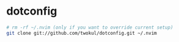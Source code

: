 # dotconfig

```sh
# rm -rf ~/.nvim (only if you want to override current setup)
git clone git://github.com/twokul/dotconfig.git ~/.nvim
```